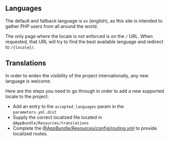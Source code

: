 ## Languages

The default and fallback language is `en` (english), as this site is intended to gather PHP users from all around the world.

The only page where the locale is not enforced is on the `/` URL. When requested, that URL will try to find the best available language and redirect to `/{locale}/`.

## Translations

In order to widen the visibility of the project internationally, any new language is welcome.

Here are the steps you need to go through in order to add a new supported locale to the project:
* Add an entry to the `accepted_languages` param in the `parameters.yml.dist`
* Supply the correct localized file located in `@AppBundle/Resources/translations`
* Complete the [@AppBundle/Resources/config/routing.yml](https://github.com/afup/haphpy-birthday/blob/master/src/AFUP/HaphpyBirthdayBundle/Resources/config/routing.yml) to provide localized routes.

